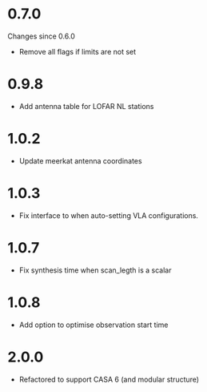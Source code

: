 # 0.7.0

Changes since 0.6.0
* Remove all flags if limits are not set

# 0.9.8
- Add antenna table for LOFAR NL stations

# 1.0.2
- Update meerkat antenna coordinates

# 1.0.3
- Fix interface to when auto-setting VLA configurations.

# 1.0.7
- Fix synthesis time when scan_legth is a scalar

# 1.0.8
- Add option to optimise observation start time

# 2.0.0
- Refactored to support CASA 6 (and modular structure)
